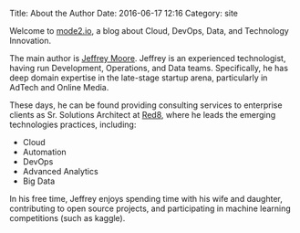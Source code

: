 Title: About the Author
Date: 2016-06-17 12:16
Category: site


Welcome to [mode2.io](https://mode2.io), a blog about Cloud, DevOps, Data, and Technology Innovation.

The main author is [Jeffrey Moore](https://github.com/jmoore987).  Jeffrey is an experienced technologist, having run Development, Operations, and Data teams.  Specifically, he has deep domain expertise in the late-stage startup arena, particularly in AdTech and Online Media.  

These days, he can be found providing consulting services to enterprise clients as Sr. Solutions Architect at [Red8](http://red8.com), where he leads the emerging technologies practices, including:

* Cloud
* Automation
* DevOps
* Advanced Analytics
* Big Data

In his free time, Jeffrey enjoys spending time with his wife and daughter, contributing to open source projects, and participating in machine learning competitions (such as kaggle).
